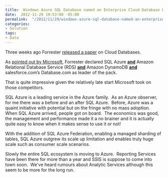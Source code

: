 ```yaml
---
title:  Windows Azure SQL Database named an Enterprise Cloud Database Leader by Forrester Research
date:  2012-11-29 19:53:00 -05:00
permalink:  "/2012/11/29/windows-azure-sql-database-named-an-enterprise-cloud-database-leader-by-forrester-research/"
categories:
- Solution
tags:
- Data
---
```

<p>Three weeks ago Forrester <a href="http://www.forrester.com/pimages/rws/reprints/document/70541/oid/1-LLP641">released a paper</a> on Cloud Databases.</p>  <p>As <a href="http://blogs.msdn.com/b/windowsazure/archive/2012/11/14/windows-azure-sql-database-named-an-enterprise-cloud-database-leader-by-forrester-research.aspx">pointed out by Microsoft</a>, Forrester declared SQL Azure <u><strong>and</strong></u> Amazon Relational Database Service (RDS) <u><strong>and</strong></u> Amazon DynamoDB <u><strong>and</strong></u> salesforce.com’s Database.com as leader of the pack.</p>  <p>That is quite impressive given the relatively late start Microsoft took on those competitors.</p>  <p>SQL Azure is a leading service in the Azure family.&#160; As an Azure observer, for me there was a before and an after SQL Azure.&#160; Before, Azure was a quaint initiative with potential but on the fringe with no mass adoption.&#160; When SQL Azure arrived, people got on board.&#160; The economics was good, the management and performance made it a no brainer and it is actually quite easy to know when it makes sense to use it or not!</p>  <p>With the addition of SQL Azure Federation, enabling a managed sharding of tables, SQL Azure outgrew its scale up limitation and enables truly huge scale such as consumer scale scenarios.</p>  <p>Slowly the entire SQL ecosystem is moving to Azure.&#160; Reporting Services have been there for more than a year and SSIS is suppose to come into town soon.&#160; We've heard rumours about Analytic Services although this seem to be more for the long run.</p>